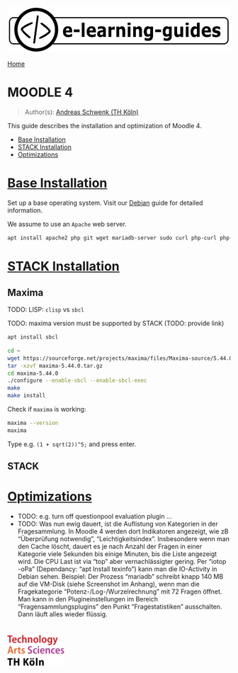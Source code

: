 ![](img/e-learning-guides-logo.png)

[Home](https://github.com/e-learning-guides)

# MOODLE 4

> Author(s): [Andreas Schwenk (TH Köln)](https://www.th-koeln.de/personen/andreas.schwenk/)

This guide describes the installation and optimization of Moodle 4.

- [Base Installation](#base)
- [STACK Installation](#stack)
- [Optimizations](#opt)

# [Base Installation](#base)

Set up a base operating system. Visit our [Debian](TODO) guide for detailed information.

We assume to use an `Apache` web server.

```bash
apt install apache2 php git wget mariadb-server sudo curl php-curl php-zip php-mysql php-xml php-mbstring php-gd php-intl php-xmlrpc php-soap php-yaml gnuplot make texinfo python python3 locate texlive ghostscript
```

# [STACK Installation](#stack)

## Maxima

TODO: LISP: `clisp` vs `sbcl`

TODO: maxima version must be supported by STACK (TODO: provide link)

```bash
apt install sbcl
```

```bash
cd ~
wget https://sourceforge.net/projects/maxima/files/Maxima-source/5.44.0-source/maxima-5.44.0.tar.gz
tar -xzvf maxima-5.44.0.tar.gz
cd maxima-5.44.0
./configure --enable-sbcl --enable-sbcl-exec
make
make install
```

Check if `maxima` is working:

```bash
maxima --version
maxima
```

Type e.g. `(1 + sqrt(2))^5;` and press enter.

## STACK

# [Optimizations](#opt)

- TODO: e.g. turn off questionpool evaluation plugin ...
- TODO: Was nun ewig dauert, ist die Auflistung von Kategorien in der Fragesammlung. In Moodle 4 werden dort Indikatoren angezeigt, wie zB “Überprüfung notwendig”, “Leichtigkeitsindex”. Insbesondere wenn man den Cache löscht, dauert es je nach Anzahl der Fragen in einer Kategorie viele Sekunden bis einige Minuten, bis die Liste angezeigt wird. Die CPU Last ist via “top” aber vernachlässigter gering. Per “iotop -oPa” (Dependancy: “apt Install texinfo”) kann man die IO-Activity in Debian sehen. Beispiel: Der Prozess “mariadb” schreibt knapp 140 MB auf die VM-Disk (siehe Screenshot im Anhang), wenn man die Fragekategorie “Potenz-/Log-/Wurzelrechnung” mit 72 Fragen öffnet. Man kann in den Plugineinstellungen im Bereich “Fragensammlungsplugins” den Punkt “Fragestatistiken” ausschalten. Dann läuft alles wieder flüssig.

#

![](img/logo-th-koeln.png)
